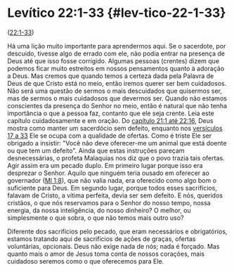 # Levítico 22:1-33 {#lev-tico-22-1-33}

([22:1-33](http://bibliaonline.com.br/acf/lv/22/1-33))

Há uma lição muito importante para aprendermos aqui. Se o sacerdote, por descuido, tivesse algo de errado com ele, não podia entrar na presença de Deus até que isso fosse corrigido. Algumas pessoas (crentes) dizem que podemos ficar muito estreitos em nossos pensamentos quanto à adoração a Deus. Mas cremos que quando temos a certeza dada pela Palavra de Deus de que Cristo está no meio, então iremos querer ser bem cuidadosos. Não será uma questão de sermos o mais descuidados que quisermos ser, mas de sermos o mais cuidadosos que devermos ser. Quando não estamos conscientes da presença do Senhor no meio, então é natural que não tenha importância o que a pessoa faz, contanto que ele seja crente. Leia este capítulo cuidadosamente e em oração. Do [capítulo 21:1 até 22:16](http://bibliaonline.com.br/acf/lv/21), Deus mostra como manter um sacerdócio sem defeito, enquanto nos [versículos 17 a 33](http://bibliaonline.com.br/acf/lv/22/17-33) Ele se ocupa com a qualidade de ofertas. Como é triste Ele ser obrigado a insistir: &quot;Você não deve oferecer-me um animal que está doente ou que tem um defeito&quot;. Ainda que estas instruções pareçam desnecessárias, o profeta Malaquias nos diz que o povo trazia tais ofertas. Agir assim era um pecado duplo. Em primeiro lugar porque isso era desprezar o Senhor. Aquilo que ninguém teria ousado em oferecer ao governador ([Ml 1:8](http://bibliaonline.com.br/acf/ml/1/8)), que não valia nada, era oferecido como algo bom o suficiente para Deus. Em segundo lugar, porque todos esses sacrifícios, falavam de Cristo, a vítima perfeita, devia ser sem defeito. E nós, queridos cristãos, o que nós reservamos para o Senhor do nosso tempo, nossa energia, da nossa inteligência, do nosso dinheiro? O melhor, ou simplesmente o que sobra, o que não temos mais outro uso?

Diferente dos sacrifícios pelo pecado, que eram necessários e obrigatórios, estamos tratando aqui de sacrifícios de ações de graças, ofertas voluntárias, opcionais. Deus não exige nada de nós; nada é forçado. Mas quanto mais o amor de Jesus toma conta de nossos corações, mais cuidadoso seremos como o que oferecemos para Ele.